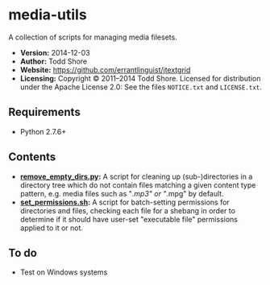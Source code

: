 media-utils
===========

A collection of scripts for managing media filesets.

* **Version:** 2014-12-03
* **Author:** Todd Shore
* **Website:** https://github.com/errantlinguist/jtextgrid
* **Licensing:** Copyright &copy; 2011&ndash;2014 Todd Shore. Licensed for distribution under the Apache License 2.0: See the files `NOTICE.txt` and `LICENSE.txt`.

Requirements
--------------------------------------------------------------------------------
- Python 2.7.6+

Contents
--------------------------------------------------------------------------------

* **[remove_empty_dirs.py](https://raw.githubusercontent.com/errantlinguist/media-utils/master/remove_empty_dirs.py):** A script for cleaning up (sub-)directories in a directory tree which do not contain files matching a given content type pattern, e.g. media files such as "*.mp3" or "*.mpg" by default.
* **[set_permissions.sh](https://raw.githubusercontent.com/errantlinguist/media-utils/master/set_permissions.sh):** A script for batch-setting permissions for directories and files, checking each file for a shebang in order to determine if it should have user-set "executable file" permissions applied to it or not.

To do
--------------------------------------------------------------------------------
* Test on Windows systems
